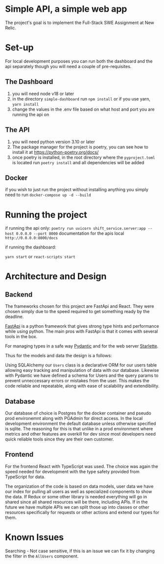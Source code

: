 # Simple API, a simple web app

The project's goal is to implement the Full-Stack SWE Assignment at New Relic.


# Set-up
For local development purposes you can run both the dashboard and the api separately though you will need a couple of pre-requisites. 

## The Dashboard

1. you will need node v18 or later
2. in the directory `simple-dashboard` run `npm install` or if you use yarn, `yarn install`
3. change the values in the .env file based on what host and port you are running the api on

## The API

1. you will need python version 3.10 or later
2. The package manager for the project is poetry, you can see how to install it at https://python-poetry.org/docs/
3. once poetry is installed, in the root directory where the `pyproject.toml` is located run `poetry install` and all dependencies will be added

## Docker

if you wish to just run the project without installing anything you simply need to run `docker-compose up -d --build` 


# Running the project

if running the api only:
`poetry run uvicorn shift_service.server:app --host 0.0.0.0 --port 8000`
documentation for the apis local `http://0.0.0.0:8000/docs`

if running the dashboard:

`yarn start` or `react-scripts start`

# Architecture and Design

## Backend 

The frameworks chosen for this project are FastApi and React. They were chosen simply due to the speed required to get something ready by the deadline.

[FastApi](https://fastapi.tiangolo.com/) is a python framework that gives strong type hints and performance while using python. The main pros with FastApi is that it comes with several tools in the box.

For managing types in a safe way [Pydantic](https://docs.pydantic.dev/latest/) and for the web server [Starlette](https://www.starlette.io).

Thus for the models and data the design is a follows:

Using SQLAlchemy our `Users` class is a declarative ORM for our users table allowing easy tracking and manipulation of data with our database. Likewise with Pydantic we have defined a schema for Users and the query params to prevent unneccessary errors or mistakes from the user. This makes the code reliable and repeatable, along with ease of scalability and extendibility.

## Database

Our database of choice is Postgres for the docker container and pseudo prod environemnt along with PGAdmin for direct access. In the local development environment the default database unless otherwise specified is sqlite. The reasoning for this is that unlike in a prod environment where metrics and other features are overkill for dev since most developers need quick reliable tools since they are their own customer.

## Frontend

For the frontend React with TypeScript was used. The choice was again the speed needed for development with the type safety provided from TypeScript for data.

The organization of the code is based on data models, user data we have our index for pulling all users as well as specialized components to show the data. If Redux or some other library is needed everything will go in shared since all shared resources will be there, including APIs. If in the future we have multiple APIs we can split those up into classes or other resources specifically for requests or other actions and extend our types for them.

# Known Issues

Searching - Not case sensitive, if this is an issue we can fix it by changing the filter in the `AllUsers` component.